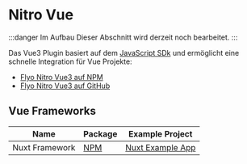 # Nitro Vue

:::danger Im Aufbau
Dieser Abschnitt wird derzeit noch bearbeitet.
:::

Das Vue3 Plugin basiert auf dem [JavaScript SDk](javascript) und ermöglicht eine schnelle Integration für Vue Projekte:

+ [Flyo Nitro Vue3 auf NPM](https://www.npmjs.com/package/@flyo/nitro-vue3)
+ [Flyo Nitro Vue3 auf GitHub](https://github.com/flyocloud/nitro-vue3)

## Vue Frameworks

|Name|Package|Example Project
|----|-------|--------------
|Nuxt Framework|[NPM](https://www.npmjs.com/package/@flyo/nitro-nuxt)|[Nuxt Example App](https://github.com/flyocloud/nuxt-zooexample.com)